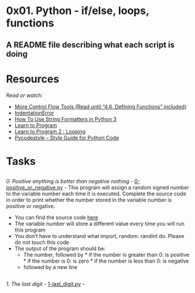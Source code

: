 # 0x01. Python - if/else, loops, functions

## A README file describing what each script is doing

# Resources
_Read or watch:_

 * [More Control Flow Tools (Read until “4.6. Defining Functions” included)](https://docs.python.org/3/tutorial/controlflow.html)
 * [IndentationError](https://www.youtube.com/watch?v=1QXOd2ZQs-Q)
 * [How To Use String Formatters in Python 3](https://www.digitalocean.com/community/tutorials/how-to-use-string-formatters-in-python-3)
 * [Learn to Program](https://www.youtube.com/playlist?list=PLGLfVvz_LVvTn3cK5e6LjhgGiSeVlIRwt)
 * [Learn to Program 2 : Looping](https://www.youtube.com/playlist?list=PLGLfVvz_LVvTn3cK5e6LjhgGiSeVlIRwt)
 * [Pycodestyle – Style Guide for Python Code](https://pypi.org/project/pycodestyle/)

##
# Tasks
##

_0. Positive anything is better than negative nothing_ - [0-positive_or_negative.py](./0-positive_or_negative.py) - This program will assign a random signed number to the variable number each time it is executed. Complete the source code in order to print whether the number stored in the variable number is positive or negative.
   * You can find the source code [here](https://github.com/alx-tools/0x01.py/blob/master/1-last_digit_py)
   * The variable number will store a different value every time you will run this program
   * You don’t have to understand what import, random. randint do. Please do not touch this code
   * The output of the program should be:
     * The number, followed by
       	   * if the number is greater than 0: is positive
      	   * if the number is 0: is zero
      	   * if the number is less than 0: is negative
     * followed by a new line
##
_1. The last digit_ - [1-last_digit.py](./1-last_digit.py) - 